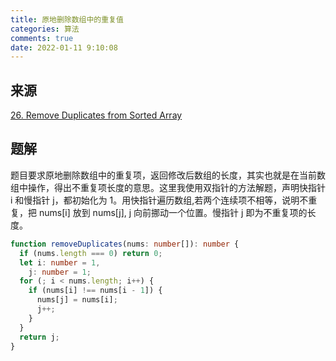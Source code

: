 ```yaml
---
title: 原地删除数组中的重复值
categories: 算法
comments: true
date: 2022-01-11 9:10:08
---
```

## 来源

[26. Remove Duplicates from Sorted Array](https://leetcode-cn.com/problems/remove-duplicates-from-sorted-array/)

## 题解

题目要求原地删除数组中的重复项，返回修改后数组的长度，其实也就是在当前数组中操作，得出不重复项长度的意思。这里我使用双指针的方法解题，声明快指针 i 和慢指针 j，都初始化为 1。用快指针遍历数组,若两个连续项不相等，说明不重复，把 nums[i] 放到 nums[j], j 向前挪动一个位置。慢指针 j 即为不重复项的长度。

```ts
function removeDuplicates(nums: number[]): number {
  if (nums.length === 0) return 0;
  let i: number = 1,
    j: number = 1;
  for (; i < nums.length; i++) {
    if (nums[i] !== nums[i - 1]) {
      nums[j] = nums[i];
      j++;
    }
  }
  return j;
}
```